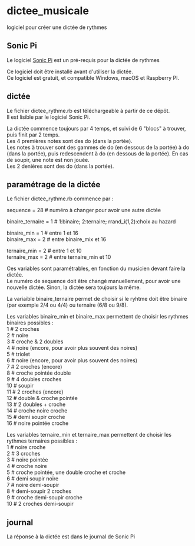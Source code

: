 # dictee_musicale
logiciel pour créer une dictée de rythmes<br/>

## Sonic Pi
Le logiciel [Sonic Pi](http://sonic-pi.net/) est un pré-requis pour la dictée de rythmes<br/>

Ce logiciel doit être installé avant d'utiliser la dictée.<br/>
Ce logiciel est gratuit, et compatible Windows, macOS et Raspberry PI.<br/>

## dictée
Le fichier dictee_rythme.rb est téléchargeable à partir de ce dépôt.<br/>
Il est lisible par le logiciel Sonic Pi.<br/>

La dictée commence toujours par 4 temps, et suivi de 6 "blocs" à trouver, puis finit par 2 temps.<br/>
Les 4 premières notes sont des do (dans la portée).<br/>
Les notes à trouver sont des gammes de do (en dessous de la portée) à do (dans la portée), puis redescendent à do (en dessous de la portée). En cas de soupir, une note est non jouée.<br/>
Les 2 denières sont des do (dans la portée).<br/>

## paramétrage de la dictée
Le fichier dictee_rythme.rb commence par :<br/>

sequence = 28            # numéro à changer pour avoir une autre dictée<br/>

binaire_ternaire = 1     # 1:binaire; 2:ternaire; rrand_i(1,2):choix au hazard<br/>

binaire_min = 1          # entre 1 et 16<br/>
binaire_max = 2          # entre binaire_mix et 16<br/>

ternaire_min = 2         # entre 1 et 10<br/>
ternaire_max = 2         # entre ternaire_min et 10<br/>

Ces variables sont paramétrables, en fonction du musicien devant faire la dictée.<br/>
Le numéro de sequence doit être changé manuellement, pour avoir une nouvelle dictée. Sinon, la dictée sera toujours la même.<br/>

La variaible binaire_ternaire permet de choisir si le ryhtme doit être binaire (par exemple 2/4 ou 4/4) ou ternaire (6/8 ou 9/8).<br/>

Les variables binaire_min et binaire_max permettent de choisir les rythmes binaires possibles :<br/>
1                                # 2 croches<br/>
2                                # noire<br/>
3                                # croche & 2 doubles<br/>
4                                # noire (encore, pour avoir plus souvent des noires)<br/>
5                                # triolet<br/>
6                                # noire (encore, pour avoir plus souvent des noires)<br/>
7                                # 2 croches (encore)<br/>
8                                # croche pointée double<br/>
9                                # 4 doubles croches<br/>
10                               # soupir<br/>
11                               # 2 croches (encore)<br/>
12                               #  double & croche pointée<br/>
13                               # 2 doubles + croche<br/>
14                               # croche noire croche<br/>
15                               # demi soupir croche<br/>
16                               # noire pointée croche<br/>

Les variables ternaire_min et ternaire_max permettent de choisir les rythmes ternaires possibles :<br/>
1                                # noire croche<br/>
2                                # 3 croches<br/>
3                                # noire pointée<br/>
4                                # croche noire<br/>
5                                # croche pointée, une double croche et croche<br/>
6                                # demi soupir noire<br/>
7                                # noire demi-soupir<br/>
8                                # demi-soupir 2 croches<br/>
9                                # croche demi-soupir croche<br/>
10                               # 2 croches demi-soupir<br/>

## journal
La réponse à la dictée est dans le journal de Sonic Pi<br/>
